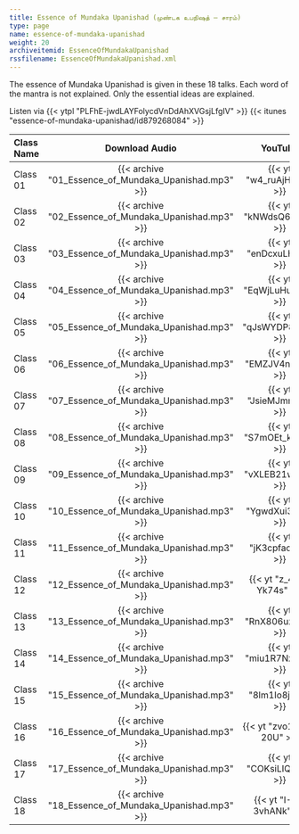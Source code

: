 ```yaml
---
title: Essence of Mundaka Upanishad (முண்டக உபநிஷத் – சாரம்)
type: page
name: essence-of-mundaka-upanishad
weight: 20
archiveitemid: EssenceOfMundakaUpanishad
rssfilename: EssenceOfMundakaUpanishad.xml
---
```


The essence of Mundaka Upanishad is given in these 18 talks. Each word of the mantra is not explained. Only the essential ideas are explained.

Listen via {{< ytpl "PLFhE-jwdLAYFolycdVnDdAhXVGsjLfgIV" >}} {{< itunes "essence-of-mundaka-upanishad/id879268084" >}}

Class Name | Download Audio | YouTube
:---|:---:|:---:
Class 01 | {{< archive "01_Essence_of_Mundaka_Upanishad.mp3" >}} | {{< yt "w4_ruAjHcNQ" >}}
Class 02 | {{< archive "02_Essence_of_Mundaka_Upanishad.mp3" >}} | {{< yt "kNWdsQ6_GRg" >}}
Class 03 | {{< archive "03_Essence_of_Mundaka_Upanishad.mp3" >}} | {{< yt "enDcxuLHplU" >}}
Class 04 | {{< archive "04_Essence_of_Mundaka_Upanishad.mp3" >}} | {{< yt "EqWjLuHuQME" >}}
Class 05 | {{< archive "05_Essence_of_Mundaka_Upanishad.mp3" >}} | {{< yt "qJsWYDP8gWc" >}}
Class 06 | {{< archive "06_Essence_of_Mundaka_Upanishad.mp3" >}} | {{< yt "EMZJV4nTYQI" >}}
Class 07 | {{< archive "07_Essence_of_Mundaka_Upanishad.mp3" >}} | {{< yt "JsieMJmmuic" >}}
Class 08 | {{< archive "08_Essence_of_Mundaka_Upanishad.mp3" >}} | {{< yt "S7mOEt_kBMY" >}}
Class 09 | {{< archive "09_Essence_of_Mundaka_Upanishad.mp3" >}} | {{< yt "vXLEB21wA00" >}}
Class 10 | {{< archive "10_Essence_of_Mundaka_Upanishad.mp3" >}} | {{< yt "YgwdXui3Y2k" >}}
Class 11 | {{< archive "11_Essence_of_Mundaka_Upanishad.mp3" >}} | {{< yt "jK3cpfaoIJw" >}}
Class 12 | {{< archive "12_Essence_of_Mundaka_Upanishad.mp3" >}} | {{< yt "z_4Sc-Yk74s" >}}
Class 13 | {{< archive "13_Essence_of_Mundaka_Upanishad.mp3" >}} | {{< yt "RnX806uzPQs" >}}
Class 14 | {{< archive "14_Essence_of_Mundaka_Upanishad.mp3" >}} | {{< yt "miu1R7NxAgg" >}}
Class 15 | {{< archive "15_Essence_of_Mundaka_Upanishad.mp3" >}} | {{< yt "8lm1Io8j0h4" >}}
Class 16 | {{< archive "16_Essence_of_Mundaka_Upanishad.mp3" >}} | {{< yt "zvo1XuD-20U" >}}
Class 17 | {{< archive "17_Essence_of_Mundaka_Upanishad.mp3" >}} | {{< yt "COKsiLIQ9D8" >}}
Class 18 | {{< archive "18_Essence_of_Mundaka_Upanishad.mp3" >}} | {{< yt "I-Ig-3vhANk" >}}